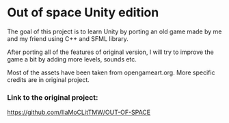 # Out of space Unity edition

The goal of this project is to learn Unity by porting an old game made by me and my friend using C++ and SFML library.

After porting all of the features of original version, I will try to improve the game a bit by adding more levels, sounds etc.

Most of the assets have been taken from opengameart.org. More specific credits are in original project.

### Link to the original project:
https://github.com/IIaMoCLitTMW/OUT-OF-SPACE
